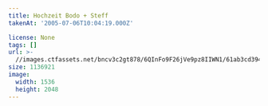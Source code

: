 ```yaml
---
title: Hochzeit Bodo + Steff
takenAt: '2005-07-06T10:04:19.000Z'

license: None
tags: []
url: >-
  //images.ctfassets.net/bncv3c2gt878/6QInFo9F26jVe9pz8IIWN1/61ab3cd394970c0a2cdd9a12f8f38aca/hochzeit-bodo--steff_4559745019_o
size: 1136921
image:
  width: 1536
  height: 2048
---
```

